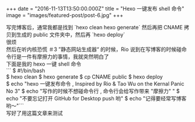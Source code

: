 +++
date = "2016-11-13T13:50:00.000Z"
title = "Hexo 一键发布 shell 命令"
image =  "images/featured-post/post-6.jpg"
+++
  
写完博客后，通常我都是找到 \`hexo clean hexo generate\` 然后再把 CNAME 拷贝到生成的 public 文件夹中，然后再 \`hexo deploy\`  
很烦  
然后在听内核恐慌 ＃3 ”静态网站生成器“ 的时候，Rio 说到在写博客的时候碰命令行是一件有摩擦力的事情，我就突然明白了  
下面是我的 hexo 一键 shell 命令  
\`\`\` $ #!/bin/bash  
 $ hexo clean $ hexo generate $ cp CNAME public $ hexo deploy  
 $ echo "hexo 一键发布命令 , Inspired by Rio & Tao Wu on the Kernal Panic No 3" $ echo "写作的时候不想碰命令行 , 命令行会给写作带来 "摩擦力" " $ echo "不要忘记打开 GitHub for Desktop push 哟" $ echo "记得要经常写博客哟～"\`\`\`  
写好了用这篇文章来测试